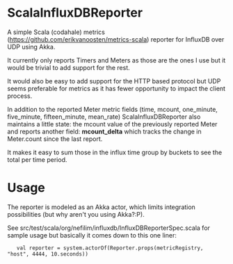 ScalaInfluxDBReporter
=====================

A simple Scala (codahale) metrics (https://github.com/erikvanoosten/metrics-scala) reporter for InfluxDB over UDP using Akka.

It currently only reports Timers and Meters as those are the ones I use but it would be trivial to add support for the rest. 

It would also be easy to add support for the HTTP based protocol but UDP seems preferable for metrics as it has fewer opportunity to impact the client process. 

In addition to the reported Meter metric fields (time, mcount, one_minute, five_minute, fifteen_minute, mean_rate) ScalaInfluxDBReporter also maintains a little state: the mcount value of the previously reported Meter and reports another field: __mcount_delta__ which tracks the change in Meter.count since the last report. 

It makes it easy to sum those in the influx time group by buckets to see the total per time period. 

Usage
=====

The reporter is modeled as an Akka actor, which limits integration possibilities (but why aren't you using Akka?:P). 

See src/test/scala/org/nefilim/influxdb/InfluxDBReporterSpec.scala for sample usage but basically it comes down to this one liner:

       val reporter = system.actorOf(Reporter.props(metricRegistry, "host", 4444, 10.seconds))

